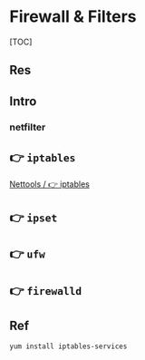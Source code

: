 # Firewall & Filters

[TOC]



## Res


## Intro
### netfilter





## 👉 `iptables`
[Nettools / 👉 iptables](Nettools/Nettools.md#👉%20iptables)



## 👉 `ipset`



## 👉 `ufw`



## 👉 `firewalld`






## Ref
[How To Open a Port on Linux]: https://www.digitalocean.com/community/tutorials/opening-a-port-on-linux

[How to enable iptables (instead of firewalld) services on RHEL 7 and Fedora 18?]: https://serverfault.com/questions/470287/how-to-enable-iptables-instead-of-firewalld-services-on-rhel-7-and-fedora-18
```shell
yum install iptables-services
```

[How To Restart Iptables In Kali Linux]: https://www.systranbox.com/how-to-restart-iptables-in-kali-linux/

[Kali 防火墙配置]: https://www.cnblogs.com/aashui/p/8376257.html
